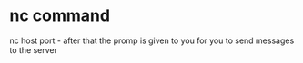 # nc command
nc <options> host port - after that the promp is given to you for you to send messages to the server